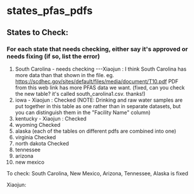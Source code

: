 # states_pfas_pdfs

## States to Check:
### For each state that needs checking, either say it's approved or needs fixing (if so, list the error)

1. South Carolina - needs checking ---Xiaojun : I think South Carolina has more data than that shown in the file. eg. https://scdhec.gov/sites/default/files/media/document/T10.pdf  PDF from this web link has more PFAS data we want. (fixed, can you check the new table? it's called south_carolina1.csv. thanks!)
3. iowa - Xiaojun : Checked (NOTE: Drinking and raw water samples are put together in this table as one rather than in separate datasets, but you can distinguish them in the "Facility Name" column)
4. kentucky - Xiaojun : Checked
5. wyoming  Checked
6. alaska (each of the tables on different pdfs are combined into one)
7. virginia Checked
8. north dakota Checked
9. tennessee 
10. arizona 
11. new mexico 

To check: South Carolina, New Mexico, Arizona, Tennessee, Alaska is fixed


Xiaojun:
